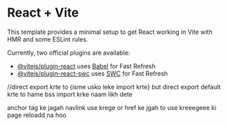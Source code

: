 # React + Vite

This template provides a minimal setup to get React working in Vite with HMR and some ESLint rules.

Currently, two official plugins are available:

- [@vitejs/plugin-react](https://github.com/vitejs/vite-plugin-react/blob/main/packages/plugin-react/README.md) uses [Babel](https://babeljs.io/) for Fast Refresh
- [@vitejs/plugin-react-swc](https://github.com/vitejs/vite-plugin-react-swc) uses [SWC](https://swc.rs/) for Fast Refresh


//direct export krte to {isme usko leke import krte}
but direct export default krte to hame bss import krke naam likh dete

anchor tag ke jagah navlink use krege or href ke jgah to use kreeegeee ki page reloadd na hoo